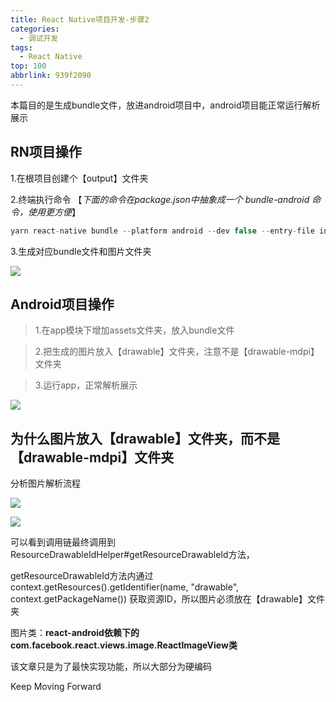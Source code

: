 ```yaml
---
title: React Native项目开发-步骤2
categories:
  - 调试开发
tags:
  - React Native
top: 100
abbrlink: 939f2090
---
```






本篇目的是生成bundle文件，放进android项目中，android项目能正常运行解析展示

<!-- more -->



## RN项目操作

1.在根项目创建个【output】文件夹

2.终端执行命令 【*下面的命令在package.json中抽象成一个 bundle-android 命令，使用更方便*】

```javascript
yarn react-native bundle --platform android --dev false --entry-file index.js --bundle-output ./output/index.android.bundle --assets-dest ./output
```

3.生成对应bundle文件和图片文件夹

![](https://s3.bmp.ovh/imgs/2024/04/06/fb997caf65cadc08.png)



## Android项目操作

> 1.在app模块下增加assets文件夹，放入bundle文件

> 2.把生成的图片放入【drawable】文件夹，注意不是【drawable-mdpi】文件夹

> 3.运行app，正常解析展示

![](https://s3.bmp.ovh/imgs/2024/04/06/f8b2a4d302c63846.png)





<font color="white">  </font>

## 为什么图片放入【drawable】文件夹，而不是【drawable-mdpi】文件夹

分析图片解析流程

![](https://s3.bmp.ovh/imgs/2024/04/06/fd3583e3f3f081ac.png)

![](https://s3.bmp.ovh/imgs/2024/04/06/06eca95670908b57.png)



可以看到调用链最终调用到ResourceDrawableIdHelper#getResourceDrawableId方法，

getResourceDrawableId方法内通过 context.getResources().getIdentifier(name, "drawable", context.getPackageName()) 获取资源ID，所以图片必须放在【drawable】文件夹



图片类：**react-android依赖下的 com.facebook.react.views.image.ReactImageView类**





该文章只是为了最快实现功能，所以大部分为硬编码



Keep Moving Forward
